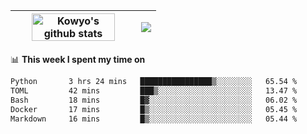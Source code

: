 | <a href="https://github.com/anuraghazra/github-readme-stats"><img width="85%" src="https://github-readme-stats.vercel.app/api?username=kowyo&show_icons=true&hide_border=true&theme=transparent" alt="Kowyo's github stats" /></a> | <a href="https://github.com/anuraghazra/github-readme-stats"><img align="center" src="https://github-readme-stats.vercel.app/api/top-langs/?username=kowyo&exclude_repo=Engineering-Competition-Robot,mobile-robot&hide=c,assembly,shaderlab,hlsl,mathematica,cmake&layout=compact&hide_border=true&theme=transparent" /></a> |
| ------------- | ------------- |

📊 **This week I spent my time on**
<!--START_SECTION:waka-->

```txt
Python       3 hrs 24 mins   ████████████████▒░░░░░░░░   65.54 %
TOML         42 mins         ███▒░░░░░░░░░░░░░░░░░░░░░   13.47 %
Bash         18 mins         █▓░░░░░░░░░░░░░░░░░░░░░░░   06.02 %
Docker       17 mins         █▒░░░░░░░░░░░░░░░░░░░░░░░   05.45 %
Markdown     16 mins         █▒░░░░░░░░░░░░░░░░░░░░░░░   05.44 %
```

<!--END_SECTION:waka-->
